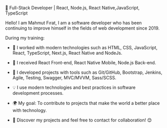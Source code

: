 🚀 Full-Stack Developer | React, Node.js, React Native,JavaScript, TypeScript

Hello! I am Mahmut Fırat, I am a software developer who has been continuing to improve himself in the fields of web development  since 2019.

During my training:


- 🔭 I worked with modern technologies such as HTML, CSS, JavaScript, React, TypeScript, Next.js, React Native and NodeJs.

- 🎯 I received React Front-end, React Native Mobile, Node.js Back-end.

- 👯 I developed projects with tools such as Git/GitHub, Bootstrap, Jenkins, Agile, Testing, Swagger, MVC/MVVM, Sass/SCSS.

- 💡 I use modern technologies and best practices in software development processes.

- 🌍 My goal: To contribute to projects that make the world a better place with technology.

- 💬 Discover my projects and feel free to contact for collaboration! 😊
  




